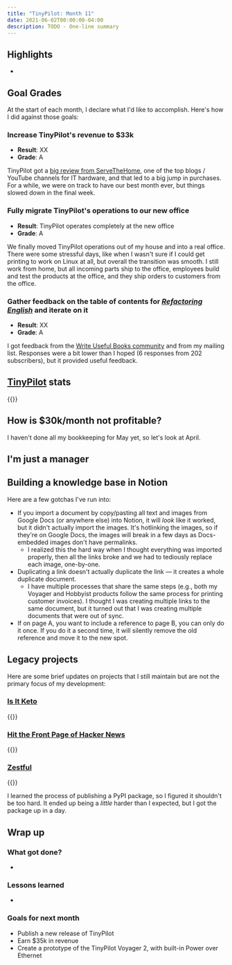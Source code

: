 ```yaml
---
title: "TinyPilot: Month 11"
date: 2021-06-02T00:00:00-04:00
description: TODO - One-line summary
---
```


## Highlights

*

## Goal Grades

At the start of each month, I declare what I'd like to accomplish. Here's how I did against those goals:

### Increase TinyPilot's revenue to $33k

* **Result**: XX
* **Grade**: A

TinyPilot got a [big review from ServeTheHome](https://www.servethehome.com/tinypilot-voyager-kvm-raspberry-pi-remote/), one of the top blogs / YouTube channels for IT hardware, and that led to a big jump in purchases. For a while, we were on track to have our best month ever, but things slowed down in the final week.

### Fully migrate TinyPilot's operations to our new office

* **Result**: TinyPilot operates completely at the new office
* **Grade**: A

We finally moved TinyPilot operations out of my house and into a real office. There were some stressful days, like when I wasn't sure if I could get printing to work on Linux at all, but overall the transition was smooth. I still work from home, but all incoming parts ship to the office, employees build and test the products at the office, and they ship orders to customers from the office.

### Gather feedback on the table of contents for [*Refactoring English*](https://refactoringenglish.com) and iterate on it

* **Result**: XX
* **Grade**: A

I got feedback from the [Write Useful Books community](https://writeusefulbooks.com) and from my mailing list. Responses were a bit lower than I hoped (6 responses from 202 subscribers), but it provided useful feedback.

## [TinyPilot](https://tinypilotkvm.com/?ref=mtlynch.io) stats

{{<revenue-graph project="tinypilot">}}

## How is $30k/month not profitable?

I haven't done all my bookkeeping for May yet, so let's look at April.

## I'm just a manager

## Building a knowledge base in Notion

Here are a few gotchas I've run into:

* If you import a document by copy/pasting all text and images from Google Docs (or anywhere else) into Notion, it will *look* like it worked, but it didn't actually import the images. It's hotlinking the images, so if they're on Google Docs, the images will break in a few days as Docs-embedded images don't have permalinks.
  * I realized this the hard way when I thought everything was imported properly, then all the links broke and we had to tediously replace each image, one-by-one.
* Duplicating a link doesn't actually duplicate the link &mdash; it creates a whole duplicate document.
  * I have multiple processes that share the same steps (e.g., both my Voyager and Hobbyist products follow the same process for printing customer invoices). I thought I was creating multiple links to the same document, but it turned out that I was creating multiple documents that were out of sync.
* If on page A, you want to include a reference to page B, you can only do it once. If you do it a second time, it will silently remove the old reference and move it to the new spot.

## Legacy projects

Here are some brief updates on projects that I still maintain but are not the primary focus of my development:

### [Is It Keto](https://isitketo.org)

{{<revenue-graph project="isitketo">}}

### [Hit the Front Page of Hacker News](https://hitthefrontpage.com/)

{{<revenue-graph project="htfp">}}

### [Zestful](https://zestfuldata.com)

{{<revenue-graph project="zestful">}}

I learned the process of publishing a PyPI package, so I figured it shouldn't be too hard. It ended up being a *little* harder than I expected, but I got the package up in a day.

## Wrap up

### What got done?

*

### Lessons learned

*

### Goals for next month

* Publish a new release of TinyPilot
* Earn $35k in revenue
* Create a prototype of the TinyPilot Voyager 2, with built-in Power over Ethernet
